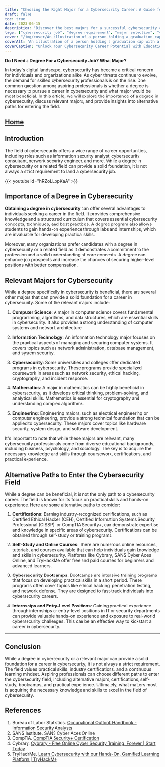 ```yaml
---
title: "Choosing the Right Major for a Cybersecurity Career: A Guide for Aspiring Professionals"
draft: false
toc: true
date: 2023-06-15
description: "Discover the best majors for a successful cybersecurity career and learn how to navigate the path to becoming a skilled professional."
tags: ["cybersecurity job", "degree requirement", "major selection", "cybersecurity career path", "information security", "cyber threats", "career opportunities", "skills development", "industry certifications", "cybersecurity bootcamps", "self-study options", "online courses", "internship programs", "entry-level positions", "cybersecurity jobs", "cybersecurity education", "career guidance", "cybersecurity pathways", "best majors for cybersecurity", "cybersecurity curriculum", "information technology major", "computer science major", "mathematics major", "engineering major", "business and cybersecurity", "psychology and cybersecurity", "sociology and cybersecurity", "job prospects in cybersecurity", "practical skills in cybersecurity", "continuous learning in cybersecurity", "demand for cybersecurity professionals"]
cover: "/img/cover/An_illustration_of_a_person_holding_a_graduation_cap_with.png"
coverAlt: "An illustration of a person holding a graduation cap with a shield representing cybersecurity, symbolizing the need for education and skills in the field of cybersecurity. --aspect 16:9"
coverCaption: "Unlock Your Cybersecurity Career Potential with Education and Skills."
---
```


**Do I Need a Degree For a Cybersecurity Job? What Major?**

In today's digital landscape, cybersecurity has become a critical concern for individuals and organizations alike. As cyber threats continue to evolve, the demand for skilled cybersecurity professionals is on the rise. One common question among aspiring professionals is whether a degree is necessary to pursue a career in cybersecurity and what major would be most beneficial. In this article, we will explore the importance of a degree in cybersecurity, discuss relevant majors, and provide insights into alternative paths for entering the field.

## [Home](/cyber-security-career-playbook-start/)

## Introduction

The field of cybersecurity offers a wide range of career opportunities, including roles such as information security analyst, cybersecurity consultant, network security engineer, and more. While a degree in cybersecurity or a related field can provide a solid foundation, it is not always a strict requirement to land a cybersecurity job.

{{< youtube id="hRZoLLppKaA" >}}

## Importance of a Degree in Cybersecurity

**Obtaining a degree in cybersecurity** can offer several advantages to individuals seeking a career in the field. It provides comprehensive knowledge and a structured curriculum that covers essential cybersecurity concepts, techniques, and best practices. A degree program also allows students to gain hands-on experience through labs and internships, which are invaluable for developing practical skills.

Moreover, many organizations prefer candidates with a degree in cybersecurity or a related field as it demonstrates a commitment to the profession and a solid understanding of core concepts. A degree can enhance job prospects and increase the chances of securing higher-level positions with better compensation.

## Relevant Majors for Cybersecurity

While a degree specifically in cybersecurity is beneficial, there are several other majors that can provide a solid foundation for a career in cybersecurity. Some of the relevant majors include:

1. **Computer Science**: A major in computer science covers fundamental programming, algorithms, and data structures, which are essential skills in cybersecurity. It also provides a strong understanding of computer systems and network architecture.

2. **Information Technology**: An information technology major focuses on the practical aspects of managing and securing computer systems. It covers topics such as network administration, database management, and system security.

3. **Cybersecurity**: Some universities and colleges offer dedicated programs in cybersecurity. These programs provide specialized coursework in areas such as network security, ethical hacking, cryptography, and incident response.

4. **Mathematics**: A major in mathematics can be highly beneficial in cybersecurity, as it develops critical thinking, problem-solving, and analytical skills. Mathematics is essential for cryptography and understanding complex algorithms.

5. **Engineering**: Engineering majors, such as electrical engineering or computer engineering, provide a strong technical foundation that can be applied to cybersecurity. These majors cover topics like hardware security, system design, and software development.

It's important to note that while these majors are relevant, many cybersecurity professionals come from diverse educational backgrounds, including business, psychology, and sociology. The key is to acquire the necessary knowledge and skills through coursework, certifications, and practical experience.

## Alternative Paths to Enter the Cybersecurity Field

While a degree can be beneficial, it is not the only path to a cybersecurity career. The field is known for its focus on practical skills and hands-on experience. Here are some alternative paths to consider:

1. **Certifications**: Earning industry-recognized certifications, such as Certified Ethical Hacker (CEH), Certified Information Systems Security Professional (CISSP), or CompTIA Security+, can demonstrate expertise and knowledge in specific areas of cybersecurity. Certifications can be obtained through self-study or training programs.

2. **Self-Study and Online Courses**: There are numerous online resources, tutorials, and courses available that can help individuals gain knowledge and skills in cybersecurity. Platforms like Cybrary, SANS Cyber Aces Online, and TryHackMe offer free and paid courses for beginners and advanced learners.

3. **Cybersecurity Bootcamps**: Bootcamps are intensive training programs that focus on developing practical skills in a short period. These programs often cover topics like ethical hacking, penetration testing, and network defense. They are designed to fast-track individuals into cybersecurity careers.

4. **Internships and Entry-Level Positions**: Gaining practical experience through internships or entry-level positions in IT or security departments can provide valuable hands-on experience and exposure to real-world cybersecurity challenges. This can be an effective way to kickstart a career in cybersecurity.

______
## Conclusion

While a degree in cybersecurity or a relevant major can provide a solid foundation for a career in cybersecurity, it is not always a strict requirement. The field values practical skills, industry certifications, and a continuous learning mindset. Aspiring professionals can choose different paths to enter the cybersecurity field, including alternative majors, certifications, self-study, bootcamps, and practical experience. Ultimately, what matters most is acquiring the necessary knowledge and skills to excel in the field of cybersecurity.

## References

1. Bureau of Labor Statistics. [Occupational Outlook Handbook - Information Security Analysts](https://www.bls.gov/ooh/computer-and-information-technology/information-security-analysts.htm)
2. SANS Institute. [SANS Cyber Aces Online](https://www.cyberaces.org/)
3. CompTIA. [CompTIA Security+ Certification](https://www.comptia.org/certifications/security)
4. Cybrary. [Cybrary - Free Online Cyber Security Training, Forever | Start Today](https://www.cybrary.it/)
5. TryHackMe. [Learn Cybersecurity with our Hands-On, Gamified Learning Platform | TryHackMe](https://tryhackme.com/signup?referrer=5f651e437af6815dfbc2ab56)

